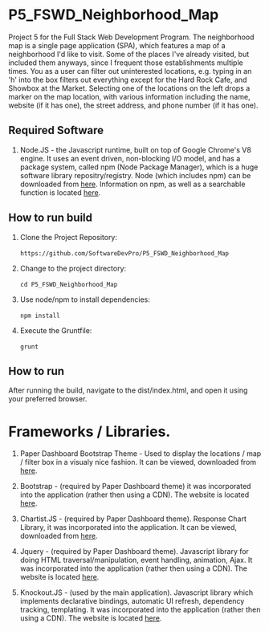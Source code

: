 
# P5_FSWD_Neighborhood_Map

Project 5 for the Full Stack Web Development Program.  The neighborhood map is a single page application (SPA), which features a map of a neighborhood I'd like to visit.  Some of the places I've already visited, but included them anyways, since I frequent those establishments multiple times.  You as a user can filter out uninterested locations, e.g. typing in an 'h' into the box filters out everything except for the Hard Rock Cafe, and Showbox at the Market.  Selecting one of the locations on the left drops a marker on the map location, with various information including the name, website (if it has one), the street address, and phone number (if it has one).

## Required Software

1.  Node.JS - the Javascript runtime, built on top of Google Chrome's V8 engine.  It uses an event driven, non-blocking I/O model, and has a package system, called npm (Node Package Manager), which is a huge software library repositry/registry.  Node (which includes npm) can be downloaded from [here](https://nodejs.org/en/).  Information on npm, as well as a searchable function is located [here](https://www.npmjs.com/).

## How to run build

1. Clone the Project Repository:<br /><br />```https://github.com/SoftwareDevPro/P5_FSWD_Neighborhood_Map```

2. Change to the project directory:<br /><br />```cd P5_FSWD_Neighborhood_Map```

3. Use node/npm to install dependencies:<br /><br />```npm install```

4. Execute the Gruntfile:<br /><br />```grunt```

## How to run

After running the build, navigate to the dist/index.html, and open it using your preferred browser.

# Frameworks / Libraries.

1.  Paper Dashboard Bootstrap Theme - Used to display the locations / map / filter box in a visualy nice fashion. It can be viewed, downloaded from [here](https://www.creative-tim.com/product/paper-dashboard).

2.  Bootstrap - (required by Paper Dashboard theme) it was incorporated into the application (rather then using a CDN). The website is located [here](https://getbootstrap.com/).

3. Chartist.JS - (required by Paper Dashboard theme).  Response Chart Library, it was incorporated into the application.  It can be viewed, downloaded from [here](https://gionkunz.github.io/chartist-js/).

4.  Jquery - (required by Paper Dashboard theme).  Javascript library for doing HTML traversal/manipulation, event handling, animation, Ajax.  It was incorporated into the application (rather then using a CDN). The website is located [here](https://jquery.com/).

5.  Knockout.JS - (used by the main application).  Javascript library which implements declarative bindings, automatic UI refresh, dependency tracking, templating.  It was incorporated into the application (rather then using a CDN).  The website is located [here](http://knockoutjs.com/).
